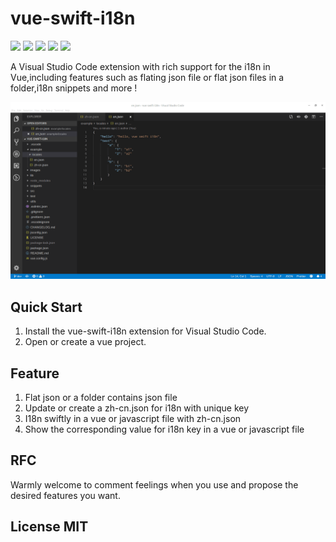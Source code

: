 # vue-swift-i18n

[![](https://vsmarketplacebadge.apphb.com/version/RichieChoo.vue-swift-i18n.svg
)](https://marketplace.visualstudio.com/items?itemName=RichieChoo.vue-swift-i18n)
[![](https://vsmarketplacebadge.apphb.com/installs-short/RichieChoo.vue-swift-i18n.svg
)](https://marketplace.visualstudio.com/items?itemName=RichieChoo.vue-swift-i18n)
[![](https://vsmarketplacebadge.apphb.com/downloads-short/RichieChoo.vue-swift-i18n.svg
)](https://marketplace.visualstudio.com/items?itemName=RichieChoo.vue-swift-i18n)
[![](https://vsmarketplacebadge.apphb.com/rating-short/RichieChoo.vue-swift-i18n.svg
)](https://marketplace.visualstudio.com/items?itemName=RichieChoo.vue-swift-i18n)
[![](https://vsmarketplacebadge.apphb.com/trending-monthly/RichieChoo.vue-swift-i18n.svg
)](https://marketplace.visualstudio.com/items?itemName=RichieChoo.vue-swift-i18n)

A Visual Studio Code extension with rich support for the i18n in Vue,including features such as flating json file or flat json files in a folder,i18n snippets and more !

![Flat Gif](./images/flat.gif "Flat JSON")

## Quick Start
1. Install the vue-swift-i18n extension for Visual Studio Code.
2. Open or create a vue project.

## Feature
1. Flat json or a folder contains json file
2. Update  or create a zh-cn.json for i18n with unique key
3. I18n swiftly in a vue or javascript file with zh-cn.json
4. Show the  corresponding value for i18n key in a vue or javascript file

## RFC
Warmly welcome to comment feelings when you use and propose the desired features you want.

## License MIT


